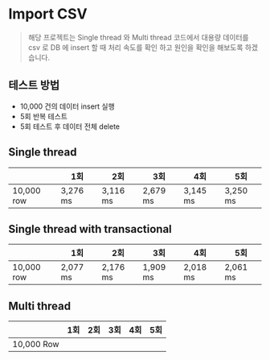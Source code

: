 # Import CSV

> 해당 프로젝트는 Single thread 와 Multi thread 코드에서 대용량 데이터를 csv 로 DB 에 insert 할 때 처리 속도를 확인 하고 원인을 확인을 해보도록 하겠습니다.  


## 테스트 방법

- 10,000 건의 데이터 insert 실행
- 5회 반복 테스트
- 5회 테스트 후 데이터 전체 delete

## Single thread

|            | 1회       | 2회       | 3회       | 4회       | 5회       |
|------------|----------|----------|----------|----------|----------|
| 10,000 row | 3,276 ms | 3,116 ms | 2,679 ms | 3,145 ms | 3,250 ms |

## Single thread with transactional

|            | 1회       | 2회       | 3회       | 4회       | 5회       |
|------------|----------|----------|----------|----------|----------|
| 10,000 row | 2,077 ms | 2,176 ms | 1,909 ms | 2,018 ms | 2,061 ms |

## Multi thread
|            | 1회 | 2회 | 3회 | 4회 | 5회 |
|------------|----|----|----|----|----|
| 10,000 Row |   |   |   |   |
